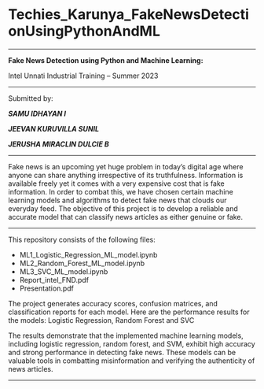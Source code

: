 # Techies_Karunya_FakeNewsDetectionUsingPythonAndML
-------------------------------------------------------------------------------------------------------------------------------------------
**Fake News Detection using Python and Machine Learning:**

Intel Unnati Industrial Training – Summer 2023

-------------------------------------------------------------------------------------------------------------------------------------------
Submitted by:

   **_SAMU IDHAYAN I_**
   
   **_JEEVAN KURUVILLA SUNIL_**
   
   **_JERUSHA MIRACLIN DULCIE B_**
 
-------------------------------------------------------------------------------------------------------------------------------------------

Fake news is an upcoming yet huge problem in today’s digital age where anyone can share anything irrespective of its truthfulness. Information is available freely yet it comes with a very expensive cost that is fake information. In order to combat this, we have chosen certain machine learning models and algorithms to detect fake news that clouds our everyday feed. The objective of this project is to develop a reliable and accurate model that can classify news articles as either genuine or fake.

-------------------------------------------------------------------------------------------------------------------------------------------
This repository consists of the following files:
- ML1_Logistic_Regression_ML_model.ipynb
- ML2_Random_Forest_ML_model.ipynb
- ML3_SVC_ML_model.ipynb
- Report_intel_FND.pdf
- Presentation.pdf

The project generates accuracy scores, confusion matrices, and classification reports for each model. Here are the performance results for the models: Logistic Regression, Random Forest and SVC

The results demonstrate that the implemented machine learning models, including logistic regression, random forest, and SVM, exhibit high accuracy and strong performance in detecting fake news. These models can be valuable tools in combatting misinformation and verifying the authenticity of news articles.

-------------------------------------------------------------------------------------------------------------------------------------------
